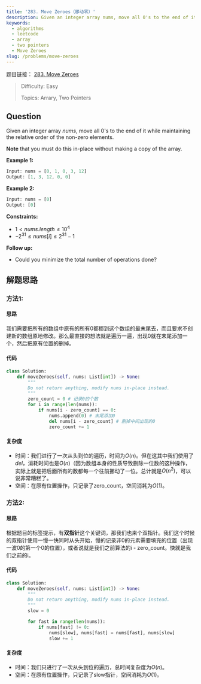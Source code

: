```yaml
---
title: '283. Move Zeroes（移动零）'
description: Given an integer array nums, move all 0's to the end of it while maintaining the relative order of the non-zero elements.
keywords:
  - algorithms
  - leetcode
  - array
  - two pointers
  - Move Zeroes
slug: /problems/move-zeroes
---
```


题目链接：
[283. Move Zeroes](https://leetcode.com/problems/move-zeroes/)

> Difficulty: Easy
>
> Topics: Arrary, Two Pointers

## Question

Given an integer array $nums$, move all $0$'s to the end of it while maintaining the relative order of the non-zero elements.

**Note** that you must do this in-place without making a copy of the array.

**Example 1:**

```javascript
Input: nums = [0, 1, 0, 3, 12]
Output: [1, 3, 12, 0, 0]
```

**Example 2:**

```javascript
Input: nums = [0]
Output: [0]
```

**Constraints:**

- $1 < nums.length \le 10^4$
- $-2^{31} \le nums[i] \le 2^{31} - 1$

**Follow up:**

- Could you minimize the total number of operations done?

## 解题思路

### 方法1:

#### 思路

我们需要把所有的数组中原有的所有0都挪到这个数组的最末尾去，而且要求不创建新的数组原地修改。那么最直接的想法就是遍历一遍，出现0就在末尾添加一个，然后把原有位置的删掉。

#### 代码

```python
class Solution:
    def moveZeroes(self, nums: List[int]) -> None:
        """
        Do not return anything, modify nums in-place instead.
        """
        zero_count = 0 # 记录0的个数
        for i in range(len(nums)):
            if nums[i - zero_count] == 0:
                nums.append(0) # 末尾添加0
                del nums[i - zero_count] # 删掉中间出现的0
                zero_count += 1
```

#### 复杂度

- 时间：我们进行了一次从头到位的遍历，时间为$O(n)$。但在这其中我们使用了$del$，消耗时间也是$O(n)$（因为数组本身的性质导致删除一位数的这种操作，实际上就是把后面所有的数都每一个往前挪动了一位。总计就是$O(n^2)$，可以说非常糟糕了。
- 空间：在原有位置操作，只记录了zero_count，空间消耗为$O(1)$。

### 方法2:

#### 思路

根据题目的标签提示，有**双指针**这个关键词，那我们也来个双指针。我们这个时候的双指针使用一慢一快同时从头开始，慢的记录非0的元素需要填充的位置（出现一波0的第一个0的位置），或者说就是我们之前算法的i - zero_count。快就是我们之前的i。

#### 代码

```python
class Solution:
    def moveZeroes(self, nums: List[int]) -> None:
        """
        Do not return anything, modify nums in-place instead.
        """
        slow = 0

        for fast in range(len(nums)):
            if nums[fast] != 0:
                nums[slow], nums[fast] = nums[fast], nums[slow]
                slow += 1
```

#### 复杂度

- 时间：我们只进行了一次从头到位的遍历，总时间复杂度为$O(n)$。
- 空间：在原有位置操作，只记录了slow指针，空间消耗为$O(1)$。
